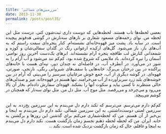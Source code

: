 ```yaml
---
title: 'سرزمین‌های شمالی'
date: 2013-11-30
permalink: /posts/post35/
---
```

<div align="justify" dir="rtl" style="font-family:vazir;">

بعضی لحظه‌ها ناب هستند. لحظه‌هایی که دوست داری ثبت‌شون کنی. درست مثل این لحظه من. نوای زخمه‌های مسعود شعاری بر تارهای سه‌تارش در گوشی هدفونم پیچیده است. در سایه باد. پشت میز قهوه‌خانه‌ای نشسته‌ام. کنار پنجره‌ای سمت راستم که به آب‌های باز، باز می‌شود. گل‌های ارکیده ارغوانی رنگ در گلدان سفالی‌شان و کوزه و شمعدانی کنارش لب طاقچه پنجره آرام نشسته‌اند. ابرهای یک‌دست آخرین روز نوامبر، آسمان را تیره کرده‌اند. باد ملایمی که شروع شده بود، کم‌کم تند می‌شود و آب آرام را به شور در می‌آورد. در آنطرف آب، در فاصله‌ای نه چندان دور، تپه‌ای هست با خانه‌های پراکنده در بین درختان بی‌برگ. خانه‌هایی با سقف‌های شیروانی رنگی، نارنجی، صورتی، قهوه‌ای. در گوشه دیگری از آب، جمع خوش مرغابیان سرسبز را می‌بینی که آرام در بین خوشه‌های بلند زرد سربرآورده از آب می‌خرامند. تنها هستم در قهوه‌خانه. میز و صندلی‌های خالی منتظرند تا کسی بیاید و سکوت آنها را بشکند. قهوه‌ای سفارش داده‌ام. بخار آن بالا می‌رود و می‌چرخد و می‌رقصد. مثل موج آب. مثل دل من. مثل نوای سه‌تار که همچنان در گوشم می‌پیچد.<br>
<br>
کم‌کم دارم می‌ترسم. می‌ترسم که نکند دارم دل می‌بندم به این سرزمین یخ‌زده. به این سرزمین لعنتی دوست‌داشتنی. به این سرزمین شمالی. نکند دارم دل می‌بندم به اینجا و بی‌خبر از آن هستم. من که لحظه‌شماری می‌کنم برای گذشتن این روزها و برگشتن به خانه. ایران. من که لحظه لحظه ذهنم تجسم زمان بازگشت هست. نکند دارم دل می‌بندم به اینجا و غافلم، حال که زمان بازگشت نزدیک شده است. نکند ...

</div>

